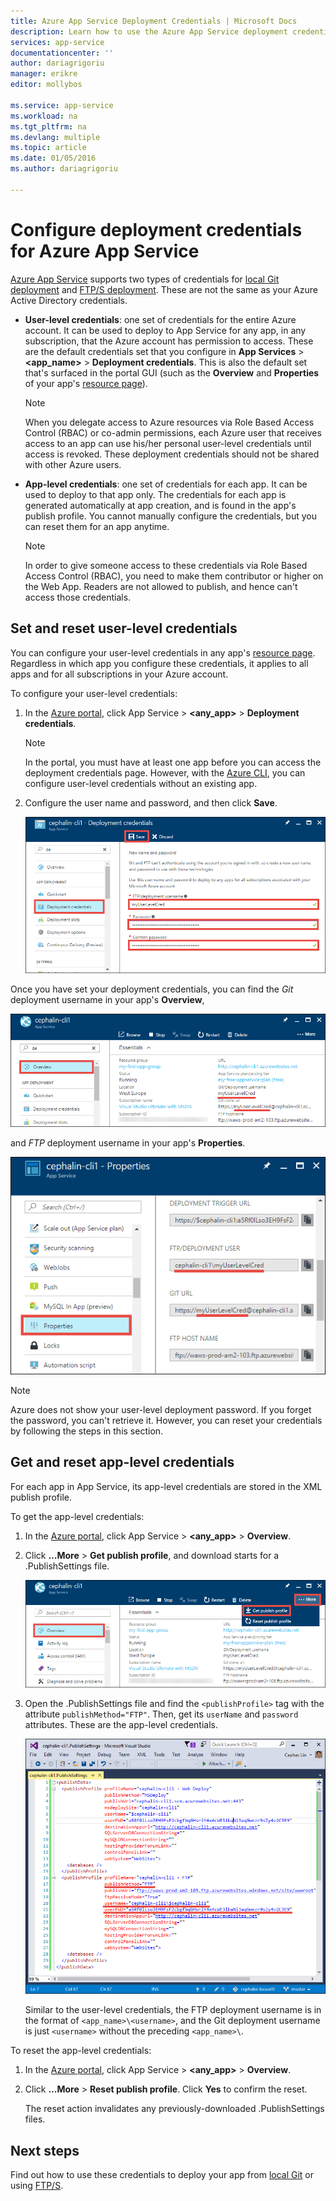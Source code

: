 ```yaml
---
title: Azure App Service Deployment Credentials | Microsoft Docs
description: Learn how to use the Azure App Service deployment credentials.
services: app-service
documentationcenter: ''
author: dariagrigoriu
manager: erikre
editor: mollybos

ms.service: app-service
ms.workload: na
ms.tgt_pltfrm: na
ms.devlang: multiple
ms.topic: article
ms.date: 01/05/2016
ms.author: dariagrigoriu

---
```

# Configure deployment credentials for Azure App Service
[Azure App Service](http://go.microsoft.com/fwlink/?LinkId=529714) supports two types of credentials for [local Git deployment](app-service-deploy-local-git.md) 
and [FTP/S deployment](app-service-deploy-ftp.md). These are not the same as your Azure Active Directory credentials.

* **User-level credentials**: one set of credentials for the entire Azure account. It can be used to deploy to App Service for any app, in any subscription, that the Azure account has permission to access. These are the default
credentials set that you configure in **App Services** > **&lt;app_name>** > **Deployment credentials**. This is also the default set that's surfaced in the portal GUI (such as the **Overview** and **Properties**
of your app's [resource page](../azure-resource-manager/resource-group-portal.md#manage-resources)).

    > [!NOTE]
    > When you delegate access to Azure resources via Role Based Access Control (RBAC) or co-admin permissions, each Azure user that receives access to an app can use his/her personal user-level credentials until access is revoked. These deployment credentials should not be shared with other Azure users.
    >
    >

* **App-level credentials**: one set of credentials for each app. It can be used to deploy to that app only. The credentials
for each app is generated automatically at app creation, and is found in the app's publish profile. You cannot manually configure the credentials, but you can reset them for an app anytime.

    > [!NOTE]
    > In order to give someone access to these credentials via Role Based Access Control (RBAC), you need to make them contributor or higher on the Web App. Readers are not allowed to publish, and hence can't access those credentials.
    >
    >

## <a name="userscope"></a>Set and reset user-level credentials

You can configure your user-level credentials in any app's [resource page](../azure-resource-manager/resource-group-portal.md#manage-resources). Regardless in which app you configure
these credentials, it applies to all apps and for all subscriptions in your Azure account. 

To configure your user-level credentials:

1. In the [Azure portal](https://portal.azure.com), click App Service > **&lt;any_app>** > **Deployment credentials**.

    > [!NOTE]
    > In the portal, you must have at least one app before you can access the deployment credentials page. However, with the [Azure CLI](/cli/azure/webapp/deployment/user?view=azure-cli-latest#az_webapp_deployment_user_set), you can configure user-level credentials without an existing app.

2. Configure the user name and password, and then click **Save**.

    ![](./media/app-service-deployment-credentials/deployment_credentials_configure.png)

Once you have set your deployment credentials, you can find the *Git* deployment username in your app's **Overview**,

![](./media/app-service-deployment-credentials/deployment_credentials_overview.png)

and *FTP* deployment username in your app's **Properties**.

![](./media/app-service-deployment-credentials/deployment_credentials_properties.png)

> [!NOTE]
> Azure does not show your user-level deployment password. If you forget the password, you can't retrieve it. However, you can reset your credentials by following the steps in this section.
>
>  

## <a name="appscope"></a>Get and reset app-level credentials
For each app in App Service, its app-level credentials are stored in the XML publish profile.

To get the app-level credentials:

1. In the [Azure portal](https://portal.azure.com), click App Service > **&lt;any_app>** > **Overview**.

2. Click **...More** > **Get publish profile**, and download starts for a .PublishSettings file.

    ![](./media/app-service-deployment-credentials/publish_profile_get.png)

3. Open the .PublishSettings file and find the `<publishProfile>` tag with the attribute `publishMethod="FTP"`. Then, get its `userName` and `password` attributes.
These are the app-level credentials.

    ![](./media/app-service-deployment-credentials/publish_profile_editor.png)

    Similar to the user-level credentials, the FTP deployment username is in the format of `<app_name>\<username>`, and the Git deployment username is just `<username>` without the preceding `<app_name>\`.

To reset the app-level credentials:

1. In the [Azure portal](https://portal.azure.com), click App Service > **&lt;any_app>** > **Overview**.

2. Click **...More** > **Reset publish profile**. Click **Yes** to confirm the reset.

    The reset action invalidates any previously-downloaded .PublishSettings files.

## Next steps

Find out how to use these credentials to deploy your app from [local Git](app-service-deploy-local-git.md) or using [FTP/S](app-service-deploy-ftp.md).
